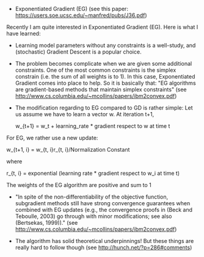 - Exponentiated Gradient (EG) (see this paper: https://users.soe.ucsc.edu/~manfred/pubs/J36.pdf)

Recently I am quite interested in Exponentiated Gradient (EG). Here is what I have learned:

- Learning model parameters without any constraints is a well-study, and (stochastic) Gradient Descent is a popular choice.

- The problem becomes complicate when we are given some additional constraints. One of the most common constraints is the simplex constrain (i.e. the sum of all weights is to 1).
In this case, Exponentiated Gradient comes into place to help. So it is basically that: "EG algorithms are gradient-based methods that
maintain simplex constraints" (see http://www.cs.columbia.edu/~mcollins/papers/ibm2convex.pdf)

- The modification regarding to EG compared to GD is rather simple:
Let us assume we have to learn a vector w. At iteration t+1, 

    w_{t+1} = w_t + learning_rate * gradient respect to w at time t
    
For EG, we rather use a new update:

w_{t+1, i} = w_{t, i}r_{t, i}/Normalization Constant

where

r_{t, i} = exponential (learning rate * gradient respect to w_i at time t)

The weights of the EG algorithm are positive and sum to 1



- "In spite of the non-differentiability of the objective function, subgradient methods still have strong convergence guarantees
when combined with EG updates (e.g., the convergence proofs in (Beck and Teboulle, 2003) go through with minor modifications; see also
(Bertsekas, 1999))." (see http://www.cs.columbia.edu/~mcollins/papers/ibm2convex.pdf)


- The algorithm has solid theoretical underpinnings! But these things are really hard to follow though (see http://hunch.net/?p=286#comments)
